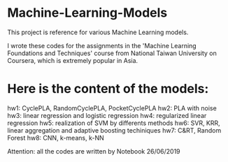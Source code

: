 # Machine-Learning-Models
This project is reference for various Machine Learning models. 

I wrote these codes for the assignments in the 'Machine Learning Foundations and Techniques' course from National Taiwan University on Coursera, which is extremely popular in Asia.

# Here is the content of the models:

hw1: CyclePLA, RandomCyclePLA, PocketCyclePLA
hw2: PLA with noise
hw3: linear regression and logistic regression
hw4: regularized linear regression
hw5: realization of SVM by differents methods
hw6: SVR, KRR, linear aggregation and adaptive boosting techiniques
hw7: C&RT, Random Forest
hw8: CNN, k-means, k-NN

Attention: all the codes are written by Notebook
26/06/2019
